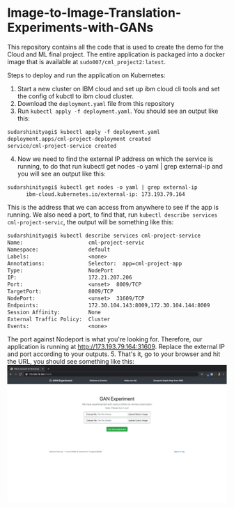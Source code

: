 # Image-to-Image-Translation-Experiments-with-GANs

This repository contains all the code that is used to create the demo for the Cloud and ML final project. The entire application is packaged into a docker image that is available at `sudo007/cml_project2:latest`.

Steps to deploy and run the application on Kubernetes:
1. Start a new cluster on IBM cloud and set up ibm cloud cli tools and set the config of kubctl to ibm cloud cluster.
2. Download the `deployment.yaml` file from this repository
3. Run `kubectl apply -f deployment.yaml`. You should see an output like this:
```
sudarshinityagi$ kubectl apply -f deployment.yaml
deployment.apps/cml-project-deployment created
service/cml-project-service created
```
4. Now we need to find the external IP address on which the service is running, to do that run kubectl get nodes -o yaml | grep external-ip and you will see an output like this:
```
sudarshinityagi$ kubectl get nodes -o yaml | grep external-ip
      ibm-cloud.kubernetes.io/external-ip: 173.193.79.164
```
This is the address that we can access from anywhere to see if the app is running. We also need a port, to find that, run `kubectl describe services cml-project-servic`, the output will be something like this:
```
sudarshinityagi$ kubectl describe services cml-project-service
Name:                     cml-project-servic
Namespace:                default
Labels:                   <none>
Annotations:              Selector:  app=cml-project-app
Type:                     NodePort
IP:                       172.21.207.206
Port:                     <unset>  8009/TCP
TargetPort:               8009/TCP
NodePort:                 <unset>  31609/TCP
Endpoints:                172.30.104.143:8009,172.30.104.144:8009
Session Affinity:         None
External Traffic Policy:  Cluster
Events:                   <none>
```
The port against Nodeport is what you're looking for. Therefore, our application is running at http://173.193.79.164:31609. Replace the external IP and port according to your outputs.
5. That's it, go to your browser and hit the URL, you should see something like this:
![alt text](https://github.com/SudarshiniTyagi/Image-to-Image-Translation-Experiments-with-GANs/blob/master/demo.jpeg?raw=true)
